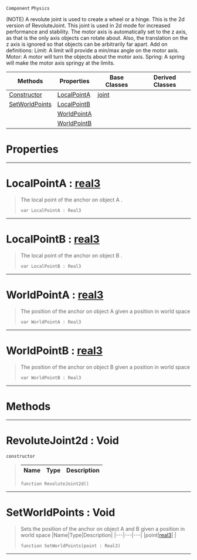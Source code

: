  `Component` `Physics`



(NOTE) A revolute joint is used to create a wheel or a hinge. This is the 2d version of RevoluteJoint. This joint is used in 2d mode for increased performance and stability. The motor axis is automatically set to the z axis, as that is the only axis objects can rotate about. Also, the translation on the z axis is ignored so that objects can be arbitrarily far apart. Add on definitions: Limit: A limit will provide a min/max angle on the motor axis. Motor: A motor will turn the objects about the motor axis. Spring: A spring will make the motor axis springy at the limits.

|Methods|Properties|Base Classes|Derived Classes|
|---|---|---|---|
|[ Constructor](https://github.com/zeroengineteam/ZeroDocs/blob/master/code_reference/class_reference/revolutejoint2d.markdown#revolutejoint2d-void)|[ LocalPointA](https://github.com/zeroengineteam/ZeroDocs/blob/master/code_reference/class_reference/revolutejoint2d.markdown#localpointa-zero-engine)|[joint](https://github.com/zeroengineteam/ZeroDocs/blob/master/code_reference/class_reference/joint.markdown)| |
|[ SetWorldPoints](https://github.com/zeroengineteam/ZeroDocs/blob/master/code_reference/class_reference/revolutejoint2d.markdown#setworldpoints-void)|[ LocalPointB](https://github.com/zeroengineteam/ZeroDocs/blob/master/code_reference/class_reference/revolutejoint2d.markdown#localpointb-zero-engine)| | |
| |[ WorldPointA](https://github.com/zeroengineteam/ZeroDocs/blob/master/code_reference/class_reference/revolutejoint2d.markdown#worldpointa-zero-engine)| | |
| |[ WorldPointB](https://github.com/zeroengineteam/ZeroDocs/blob/master/code_reference/class_reference/revolutejoint2d.markdown#worldpointb-zero-engine)| | |


 #  Properties


---  
 #  LocalPointA : [real3](https://github.com/zeroengineteam/ZeroDocs/blob/master/code_reference/zilch_base_types/real3.markdown)

> The local point of the anchor on object A . 
> ``` lang=cpp, name=Zilch
> var LocalPointA : Real3


---  
 #  LocalPointB : [real3](https://github.com/zeroengineteam/ZeroDocs/blob/master/code_reference/zilch_base_types/real3.markdown)

> The local point of the anchor on object B . 
> ``` lang=cpp, name=Zilch
> var LocalPointB : Real3


---  
 #  WorldPointA : [real3](https://github.com/zeroengineteam/ZeroDocs/blob/master/code_reference/zilch_base_types/real3.markdown)

> The position of the anchor on object A given a position in world space 
> ``` lang=cpp, name=Zilch
> var WorldPointA : Real3


---  
 #  WorldPointB : [real3](https://github.com/zeroengineteam/ZeroDocs/blob/master/code_reference/zilch_base_types/real3.markdown)

> The position of the anchor on object B given a position in world space 
> ``` lang=cpp, name=Zilch
> var WorldPointB : Real3


---  
 #  Methods


---  
 #  RevoluteJoint2d : Void

 `constructor`

> 
> |Name|Type|Description|
> |---|---|---|
> ``` lang=cpp, name=Zilch
> function RevoluteJoint2d()
> ``` 


---  
 #  SetWorldPoints : Void

> Sets the position of the anchor on object A and B given a position in world space 
> |Name|Type|Description|
> |---|---|---|
> |point|[real3](https://github.com/zeroengineteam/ZeroDocs/blob/master/code_reference/zilch_base_types/real3.markdown)| |
> ``` lang=cpp, name=Zilch
> function SetWorldPoints(point : Real3)
> ``` 


---  
 

 